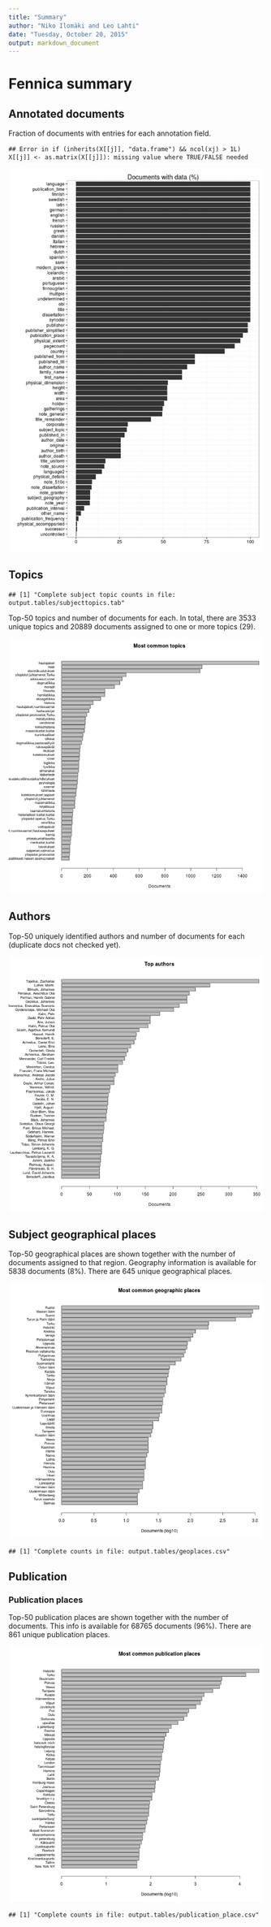 ```yaml
---
title: "Summary"
author: "Niko Ilomäki and Leo Lahti"
date: "Tuesday, October 20, 2015"
output: markdown_document
---
```


# Fennica summary

## Annotated documents

Fraction of documents with entries for each annotation field.


```
## Error in if (inherits(X[[j]], "data.frame") && ncol(xj) > 1L) X[[j]] <- as.matrix(X[[j]]): missing value where TRUE/FALSE needed
```

![plot of chunk missing](figure/missing-1.png) 

## Topics





```
## [1] "Complete subject topic counts in file: output.tables/subjecttopics.tab"
```

Top-50 topics and number of documents for each. In total, there are 3533 unique topics and 20889 documents assigned to one or more topics (29).

![plot of chunk topics3](figure/topics3-1.png) 


## Authors

Top-50 uniquely identified authors and number of documents for each (duplicate docs not checked yet).

![plot of chunk authors](figure/authors-1.png) 


## Subject geographical places



Top-50 geographical places are shown together with the number of documents assigned to that region. Geography information is available for 5838 documents (8%). There are 645 unique geographical places.

![plot of chunk geo2](figure/geo2-1.png) 


```
## [1] "Complete counts in file: output.tables/geoplaces.csv"
```



## Publication 

### Publication places

Top-50 publication places are shown together with the number of documents. This info is available for 68765 documents (96%). There are 861 unique publication places.

![plot of chunk publication_place](figure/publication_place-1.png) 

	

```
## [1] "Complete counts in file: output.tables/publication_place.csv"
```

